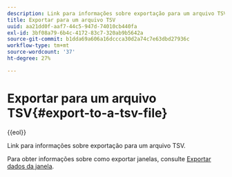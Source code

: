 ```yaml
---
description: Link para informações sobre exportação para um arquivo TSV.
title: Exportar para um arquivo TSV
uuid: aa21dd0f-aaf7-44c5-947d-74010cb440fa
exl-id: 3bf08a79-6b4c-4172-83c7-320ab9b5642a
source-git-commit: b1dda69a606a16dccca30d2a74c7e63dbd27936c
workflow-type: tm+mt
source-wordcount: '37'
ht-degree: 27%

---
```


# Exportar para um arquivo TSV{#export-to-a-tsv-file}

{{eol}}

Link para informações sobre exportação para um arquivo TSV.

Para obter informações sobre como exportar janelas, consulte [Exportar dados da janela](../../../../home/c-get-started/c-wk-win-wksp/c-exp-win-data.md#concept-8df61d64ed434cc5a499023c44197349).
